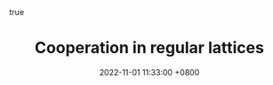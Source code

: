 ---
title: Cooperation in regular lattices
#author: cotes
date: 2022-11-01 11:33:00 +0800
categories: []
tags: [publication]
pin: true
math: true
mermaid: true

---
